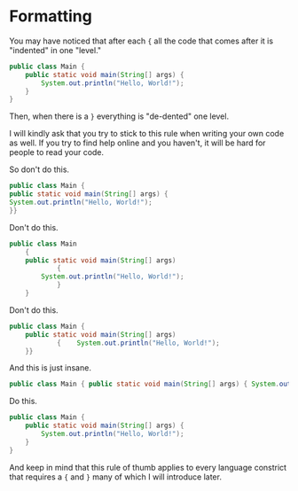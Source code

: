 # Formatting

You may have noticed that after each `{` all the code that comes after it is "indented" in one "level."

```java
public class Main {
    public static void main(String[] args) {
        System.out.println("Hello, World!");
    }
}
```

Then, when there is a `}` everything is "de-dented" one level.

I will kindly ask that you try to stick to this rule when writing your own code as well.
If you try to find help online and you haven't, it will be hard for people
to read your code.

So don't do this.

```java
public class Main {
public static void main(String[] args) {
System.out.println("Hello, World!");
}}
```

Don't do this.

```java
public class Main 
    {
    public static void main(String[] args) 
            {
        System.out.println("Hello, World!");
            }
    }
```

Don't do this.

```java
public class Main {
    public static void main(String[] args) 
            {    System.out.println("Hello, World!");
    }}
```

And this is just insane.

```java
public class Main { public static void main(String[] args) { System.out.println("Hello, World!"); } }
```

Do this.

```java
public class Main {
    public static void main(String[] args) {
        System.out.println("Hello, World!");
    }
}
```

And keep in mind that this rule of thumb applies to every language constrict that requires a `{` and `}` many of which I will introduce later.
